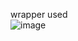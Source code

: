 wrapper used  
![image](https://user-images.githubusercontent.com/97614802/155531283-06b3db48-b349-441a-9855-b880d93ca364.png)
